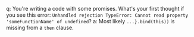 q: You're writing a code with some promises. What's your first thought if you see this error: `Unhandled rejection TypeError: Cannot read property 'someFunctionName' of undefined`?
a: Most likely `...}.bind(this))` is missing from a `then` clause.

